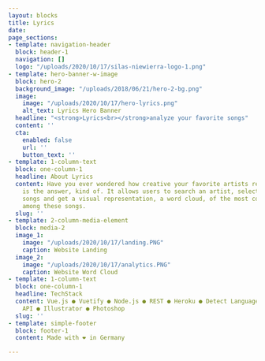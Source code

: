 ```yaml
---
layout: blocks
title: Lyrics
date: 
page_sections:
- template: navigation-header
  block: header-1
  navigation: []
  logo: "/uploads/2020/10/17/silas-niewierra-logo-1.png"
- template: hero-banner-w-image
  block: hero-2
  background_image: "/uploads/2018/06/21/hero-2-bg.png"
  image:
    image: "/uploads/2020/10/17/hero-lyrics.png"
    alt_text: Lyrics Hero Banner
  headline: "<strong>Lyrics<br></strong>analyze your favorite songs"
  content: ''
  cta:
    enabled: false
    url: ''
    button_text: ''
- template: 1-column-text
  block: one-column-1
  headline: About Lyrics
  content: Have you ever wondered how creative your favorite artists really are? Lyrics
    is the answer, kind of. It allows users to search an artist, select one or more
    songs and get a visual representation, a word cloud, of the most common words
    among these songs.
  slug: ''
- template: 2-column-media-element
  block: media-2
  image_1:
    image: "/uploads/2020/10/17/landing.PNG"
    caption: Website Landing
  image_2:
    image: "/uploads/2020/10/17/analytics.PNG"
    caption: Website Word Cloud
- template: 1-column-text
  block: one-column-1
  headline: TechStack
  content: Vue.js ● Vuetify ● Node.js ● REST ● Heroku ● Detect Language API ● Musixmatch
    API ● Illustrator ● Photoshop
  slug: ''
- template: simple-footer
  block: footer-1
  content: Made with ❤︎ in Germany

---
```

